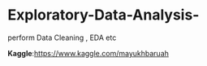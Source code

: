 # Exploratory-Data-Analysis-
perform Data Cleaning , EDA etc

**Kaggle**:https://www.kaggle.com/mayukhbaruah
